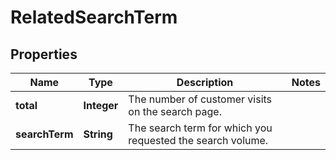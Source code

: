 # RelatedSearchTerm

## Properties

 Name           | Type        | Description                                                | Notes 
----------------|-------------|------------------------------------------------------------|-------
 **total**      | **Integer** | The number of customer visits on the search page.          |
 **searchTerm** | **String**  | The search term for which you requested the search volume. | 



